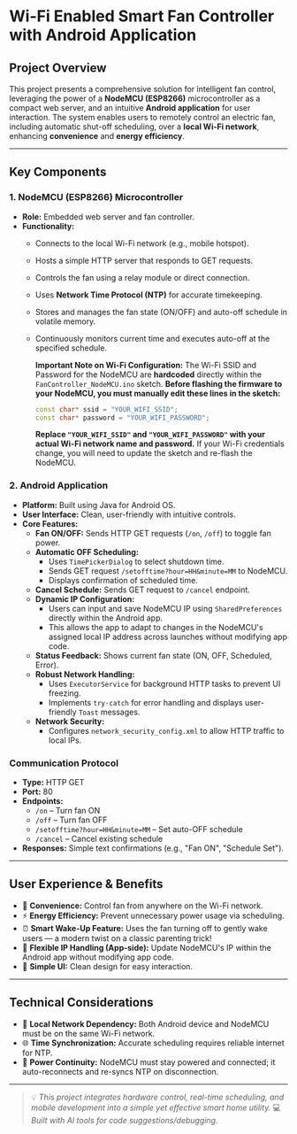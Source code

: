 # **Wi-Fi Enabled Smart Fan Controller with Android Application**

## **Project Overview**

This project presents a comprehensive solution for intelligent fan control, leveraging the power of a **NodeMCU (ESP8266)** microcontroller as a compact web server, and an intuitive **Android application** for user interaction. The system enables users to remotely control an electric fan, including automatic shut-off scheduling, over a **local Wi-Fi network**, enhancing **convenience** and **energy efficiency**.

---

## **Key Components**

### **1. NodeMCU (ESP8266) Microcontroller**
- **Role:** Embedded web server and fan controller.
- **Functionality:**
  - Connects to the local Wi-Fi network (e.g., mobile hotspot).
  - Hosts a simple HTTP server that responds to GET requests.
  - Controls the fan using a relay module or direct connection.
  - Uses **Network Time Protocol (NTP)** for accurate timekeeping.
  - Stores and manages the fan state (ON/OFF) and auto-off schedule in volatile memory.
  - Continuously monitors current time and executes auto-off at the specified schedule.

    **Important Note on Wi-Fi Configuration:**
    The Wi-Fi SSID and Password for the NodeMCU are **hardcoded** directly within the `FanController_NodeMCU.ino` sketch.
    **Before flashing the firmware to your NodeMCU, you must manually edit these lines in the sketch:**
    ```cpp
    const char* ssid = "YOUR_WIFI_SSID";
    const char* password = "YOUR_WIFI_PASSWORD";
    ```
    **Replace `"YOUR_WIFI_SSID"` and `"YOUR_WIFI_PASSWORD"` with your actual Wi-Fi network name and password.** If your Wi-Fi credentials change, you will need to update the sketch and re-flash the NodeMCU.

### **2. Android Application**
- **Platform:** Built using Java for Android OS.
- **User Interface:** Clean, user-friendly with intuitive controls.
- **Core Features:**
  - **Fan ON/OFF:** Sends HTTP GET requests (`/on`, `/off`) to toggle fan power.
  - **Automatic OFF Scheduling:**
    - Uses `TimePickerDialog` to select shutdown time.
    - Sends GET request `/setofftime?hour=HH&minute=MM` to NodeMCU.
    - Displays confirmation of scheduled time.
  - **Cancel Schedule:** Sends GET request to `/cancel` endpoint.
  - **Dynamic IP Configuration:**
    - Users can input and save NodeMCU IP using `SharedPreferences` directly within the Android app.
    - This allows the app to adapt to changes in the NodeMCU's assigned local IP address across launches without modifying app code.
  - **Status Feedback:** Shows current fan state (ON, OFF, Scheduled, Error).
  - **Robust Network Handling:**
    - Uses `ExecutorService` for background HTTP tasks to prevent UI freezing.
    - Implements `try-catch` for error handling and displays user-friendly `Toast` messages.
  - **Network Security:**
    - Configures `network_security_config.xml` to allow HTTP traffic to local IPs.

### **Communication Protocol**
- **Type:** HTTP GET
- **Port:** 80
- **Endpoints:**
  - `/on` – Turn fan ON
  - `/off` – Turn fan OFF
  - `/setofftime?hour=HH&minute=MM` – Set auto-OFF schedule
  - `/cancel` – Cancel existing schedule
- **Responses:** Simple text confirmations (e.g., "Fan ON", "Schedule Set").

---

## **User Experience & Benefits**

- 🧠 **Convenience:** Control fan from anywhere on the Wi-Fi network.
- ⚡ **Energy Efficiency:** Prevent unnecessary power usage via scheduling.
- ⏰ **Smart Wake-Up Feature:** Uses the fan turning off to gently wake users — a modern twist on a classic parenting trick!
- 🔄 **Flexible IP Handling (App-side):** Update NodeMCU's IP within the Android app without modifying app code.
- 🧭 **Simple UI:** Clean design for easy interaction.

---

## **Technical Considerations**

- 📶 **Local Network Dependency:** Both Android device and NodeMCU must be on the same Wi-Fi network.
- 🌐 **Time Synchronization:** Accurate scheduling requires reliable internet for NTP.
- 🔌 **Power Continuity:** NodeMCU must stay powered and connected; it auto-reconnects and re-syncs NTP on disconnection.

---

> 💡 *This project integrates hardware control, real-time scheduling, and mobile development into a simple yet effective smart home utility.*
> 💻 *Built with AI tools for code suggestions/debugging.*
